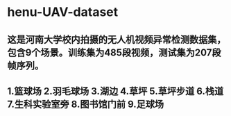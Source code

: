 # henu-UAV-dataset
这是河南大学校内拍摄的无人机视频异常检测数据集，包含9个场景。训练集为485段视频，测试集为207段帧序列。
--------------
1.篮球场
2.羽毛球场
3.湖边
4.草坪
5.草坪步道
6.栈道
7.生科实验室旁
8.图书馆门前
9.足球场
--------------
